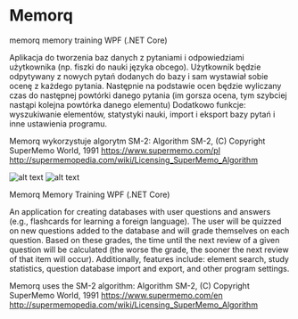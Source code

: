 # Memorq
memorq memory training WPF (.NET Core)

Aplikacja do tworzenia baz danych z pytaniami i odpowiedziami użytkownika (np. fiszki do nauki języka obcego). 
Użytkownik będzie odpytywany z nowych pytań dodanych do bazy i sam wystawiał sobie ocenę z każdego pytania.
Następnie na podstawie ocen będzie wyliczany czas do następnej powtórki danego pytania (im gorsza ocena, tym szybciej nastąpi kolejna powtórka danego elementu)
Dodatkowo funkcje: wyszukiwanie elementów, statystyki nauki, import i eksport bazy pytań i inne ustawienia programu.

Memorq wykorzystuje algorytm SM-2:
Algorithm SM-2, (C) Copyright SuperMemo World, 1991
https://www.supermemo.com/pl
http://supermemopedia.com/wiki/Licensing_SuperMemo_Algorithm

![alt text](https://i.imgur.com/AftyK3M.png)
![alt text](https://i.imgur.com/4VAjsj8.png)




Memorq Memory Training WPF (.NET Core)

An application for creating databases with user questions and answers (e.g., flashcards for learning a foreign language). The user will be quizzed on new questions added to the database and will grade themselves on each question. Based on these grades, the time until the next review of a given question will be calculated (the worse the grade, the sooner the next review of that item will occur). Additionally, features include: element search, study statistics, question database import and export, and other program settings.

Memorq uses the SM-2 algorithm: Algorithm SM-2, (C) Copyright SuperMemo World, 1991 https://www.supermemo.com/en http://supermemopedia.com/wiki/Licensing_SuperMemo_Algorithm
